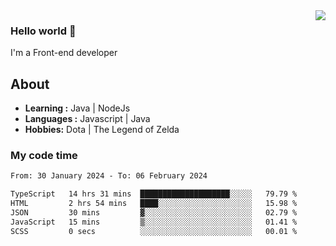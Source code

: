 <img align='right' src="https://github-readme-stats.vercel.app/api?username=jumodada&show_icons=true&theme=vue">

### Hello world 👋

I'm a Front-end developer 
    
## About
-  **Learning :** Java | NodeJs
-  **Languages :** Javascript | Java
-  **Hobbies:** Dota | The Legend of Zelda

### My code time

<!--START_SECTION:waka-->

```txt
From: 30 January 2024 - To: 06 February 2024

TypeScript   14 hrs 31 mins  ████████████████████░░░░░   79.79 %
HTML         2 hrs 54 mins   ████░░░░░░░░░░░░░░░░░░░░░   15.98 %
JSON         30 mins         ▓░░░░░░░░░░░░░░░░░░░░░░░░   02.79 %
JavaScript   15 mins         ▒░░░░░░░░░░░░░░░░░░░░░░░░   01.41 %
SCSS         0 secs          ░░░░░░░░░░░░░░░░░░░░░░░░░   00.01 %
```

<!--END_SECTION:waka-->
